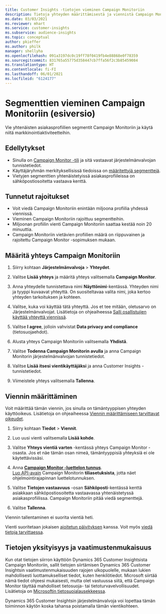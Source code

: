 ```yaml
---
title: Customer Insights -tietojen vieminen Campaign Monitoriin
description: Tietoja yhteyden määrittämisestä ja viennistä Campaign Monitoriin.
ms.date: 03/03/2021
ms.reviewer: mhart
ms.service: customer-insights
ms.subservice: audience-insights
ms.topic: conceptual
author: pkieffer
ms.author: philk
manager: shellyha
ms.openlocfilehash: 091a3197dc0c19ff78f0419fb4e88868e0f78359
ms.sourcegitcommit: 831765a55775d358447cb7ffa56f2c3b85459084
ms.translationtype: HT
ms.contentlocale: fi-FI
ms.lasthandoff: 06/01/2021
ms.locfileid: "6124177"
---
```

# <a name="export-segments-to-campaign-monitor-preview"></a>Segmenttien vieminen Campaign Monitoriin (esiversio)

Vie yhtenäisten asiakasprofiilien segmentit Campaign Monitoriin ja käytä niitä markkinointiaktiviteetteihin.

## <a name="prerequisites"></a>Edellytykset

-   Sinulla on [Campaign Monitor -tili](https://www.campaignmonitor.com/) ja sitä vastaavat järjestelmänvalvojan tunnistetiedot.
-   Käyttäjäryhmän merkityksellisissä tiedoissa on [määritettyjä segmenttejä](segments.md).
-   Vietyjen segmenttien yhtenäistetyissä asiakasprofiileissa on sähköpostiosoitetta vastaava kenttä.

## <a name="known-limitations"></a>Tunnetut rajoitukset

- Voit viedä Campaign Monitoriin enintään miljoona profiilia yhdessä viennissä.
- Vieminen Campaign Monitoriin rajoittuu segmentteihin.
- Miljoonan profiilin vienti Campaign Monitoriin saattaa kestää noin 20 minuuttia. 
- Campaign Monitoriin vietävien profiilien määrä on riippuvainen ja rajoitettu Campaign Monitor -sopimuksen mukaan.

## <a name="set-up-connection-to-campaign-monitor"></a>Määritä yhteys Campaign Monitoriin

1. Siirry kohtaan **Järjestelmänvalvoja** > **Yhteydet**.

1. Valitse **Lisää yhteys** ja määritä yhteys valitsemalla **Campaign Monitor**.

1. Anna yhteydelle tunnistettava nimi **Näyttönimi**-kentässä. Yhteyden nimi ja tyyppi kuvaavat yhteyttä. On suositeltavaa valita nimi, joka kertoo yhteyden tarkoituksen ja kohteen.

1. Valitse, kuka voi käyttää tätä yhteyttä. Jos et tee mitään, oletusarvo on Järjestelmänvalvojat. Lisätietoja on ohjeaiheessa [Salli osallistujien käyttää yhteyttä viennissä](connections.md#allow-contributors-to-use-a-connection-for-exports).

1. Valitse **I agree**, jolloin vahvistat **Data privacy and compliance** (tietosuojaehdot).

1. Alusta yhteys Campaign Monitoriin valitsemalla **Yhdistä**.

1. Valitse **Todenna Campaign Monitorin avulla** ja anna Campaign Monitorin järjestelmänvalvojan tunnistetiedot.

1. Valitse **Lisää itsesi vientikäyttäjäksi** ja anna Customer Insights -tunnistetiedot.

1. Viimeistele yhteys valitsemalla **Tallenna**.

## <a name="configure-an-export"></a>Viennin määrittäminen

Voit määrittää tämän viennin, jos sinulla on tämäntyyppisen yhteyden käyttöoikeus. Lisätietoja on ohjeaiheessa [Viennin määrittämiseen tarvittavat oikeudet](export-destinations.md#set-up-a-new-export).

1. Siirry kohtaan **Tiedot** > **Viennit**.

1. Luo uusi vienti valitsemalla **Lisää kohde**.

1. Valitse **Yhteys vientiä varten** -kentässä yhteys Campaign Monitor -osasta. Jos et näe tämän osan nimeä, tämäntyyppisiä yhteyksiä ei ole käytettävissäsi.

1. Anna [**Campaign Monitor -luettelon tunnus**](https://www.campaignmonitor.com/api/getting-started/#your-list-id).    
   [Luo API-avain](https://www.campaignmonitor.com/api/getting-started/) Campaign Monitorin **tiliasetuksista**, jotta näet ohjelmointirajapinnan luettelotunnuksen.  

3. Valitse **Tietojen vastaavuus** -osan **Sähköposti**-kentässä kenttä asiakkaan sähköpostiosoitetta vastaavassa yhtenäistetyssä asiakasprofiilissa. Campaign Monitoriin pitää viedä segmenttejä.

1. Valitse **Tallenna**.

Viennin tallentaminen ei suorita vientiä heti.

Vienti suoritetaan jokaisen [ajoitetun päivityksen](system.md#schedule-tab) kanssa. Voit myös [viedä tietoja tarvittaessa](export-destinations.md#run-exports-on-demand). 


## <a name="data-privacy-and-compliance"></a>Tietojen yksityisyys ja vaatimustenmukaisuus

Kun otat tietojen siirron käyttöön Dynamics 365 Customer Insightsista Campaign Monitoriin, sallit tietojen siirtämisen Dynamics 365 Customer Insightsin vaatimustenmukaisuuden rajojen ulkopuolelle, mukaan lukien mahdollisesti luottamukselliset tiedot, kuten henkilötiedot. Microsoft siirtää nämä tiedot ohjeesi mukaisesti, mutta olet vastuussa siitä, että Campaign Monitor täyttää mahdolliset tietosuoja- tai tietoturvavelvollisuudet. Lisätietoja on [Microsoftin tietosuojalausekkeessa](https://go.microsoft.com/fwlink/?linkid=396732).

Dynamics 365 Customer Insightsin järjestelmänvalvoja voi lopettaa tämän toiminnon käytön koska tahansa poistamalla tämän vientikohteen.
